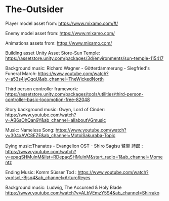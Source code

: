 # The-Outsider
 Player model asset from: https://www.mixamo.com/#/
 
 Enemy model asset from: https://www.mixamo.com/
 
 Animations assets from: https://www.mixamo.com/
 
 Building asset Unity Asset Store-Sun Temple: https://assetstore.unity.com/packages/3d/environments/sun-temple-115417
 
 Background music: Richard Wagner - Götterdämmerung - Siegfried's Funeral March: https://www.youtube.com/watch?v=a53s4jyCqqU&ab_channel=TheWickedNorth
 
 Third person controller framework: https://assetstore.unity.com/packages/tools/utilities/third-person-controller-basic-locomotion-free-82048
 
 Story background music: Gwyn, Lord of Cinder: https://www.youtube.com/watch?v=AB6sOhQan9Y&ab_channel=allaboutVGmusic
 
 Music: Nameless Song: https://www.youtube.com/watch?v=304xAVC8EZE&ab_channel=MotoiSakuraba-Topic
 
 Dying music:Thanatos - Evangelion OST - Shiro Sagisu 鷺巣 詩郎 : https://www.youtube.com/watch?v=epaqSHMulnM&list=RDepaqSHMulnM&start_radio=1&ab_channel=Momentz
 
 Ending Music: Komm Süsser Tod : https://www.youtube.com/watch?v=oIscL-Bjsq4&ab_channel=ArturoReyes

 Background music: Ludwig, The Accursed & Holy Blade https://www.youtube.com/watch?v=ALbVEmzY5S4&ab_channel=Shirrako
